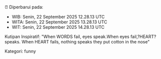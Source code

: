 ⏰ Diperbarui pada:
- WIB: Senin, 22 September 2025 12.28.13 UTC
- WITA: Senin, 22 September 2025 13.28.13 UTC
- WIT: Senin, 22 September 2025 14.28.13 UTC

Kutipan Inspiratif:
"When WORDS fail, eyes speak.When eyes fail,?HEART? speaks. When HEART fails, nothing speaks they put cotton in the nose"


Kategori: funny

